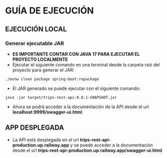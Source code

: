 # GUÍA DE EJECUCIÓN

## EJECUCIÓN LOCAL

### Generar ejecutable JAR
- **ES IMPORTANTE CONTAR CON JAVA 17 PARA EJECUTAR EL PROYECTO LOCALMENTE** 
- Ejecutar el siguiente comando en una terminal desde la carpeta raiz del proyecto para generar el JAR:
```shell
./mvnw clean package spring-boot:repackage
```
- El JAR generado se puede ejecutar con el siguiente comando:
```shell
java -jar target/trips-rest-api-0.0.1-SNAPSHOT.jar
```
- Ahora se podrá acceder a la documentación de la API desde el url **localhost:9999/swagger-ui.html**.

## APP DESPLEGADA
- La API está desplegada en el url **trips-rest-api-production.up.railway.app** y se puede acceder a la documentación desde el url **trips-rest-api-production.up.railway.app/swagger-ui.html**
